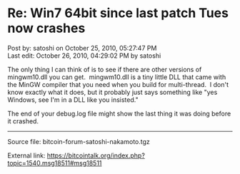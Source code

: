 # Re: Win7 64bit since last patch Tues now crashes

Post by: satoshi on October 25, 2010, 05:27:47 PM<br>
Last edit: October 26, 2010, 04:29:02 PM by satoshi

The only thing I can think of is to see if there are other versions of mingwm10.dll you can get. &nbsp;mingwm10.dll is a tiny little DLL that came with the MinGW compiler that you need when you build for multi-thread. &nbsp;I don't know exactly what it does, but it probably just says something like "yes Windows, see I'm in a DLL like you insisted."

The end of your debug.log file might show the last thing it was doing before it crashed.

---

Source file: bitcoin-forum-satoshi-nakamoto.tgz

External link: https://bitcointalk.org/index.php?topic=1540.msg18511#msg18511
